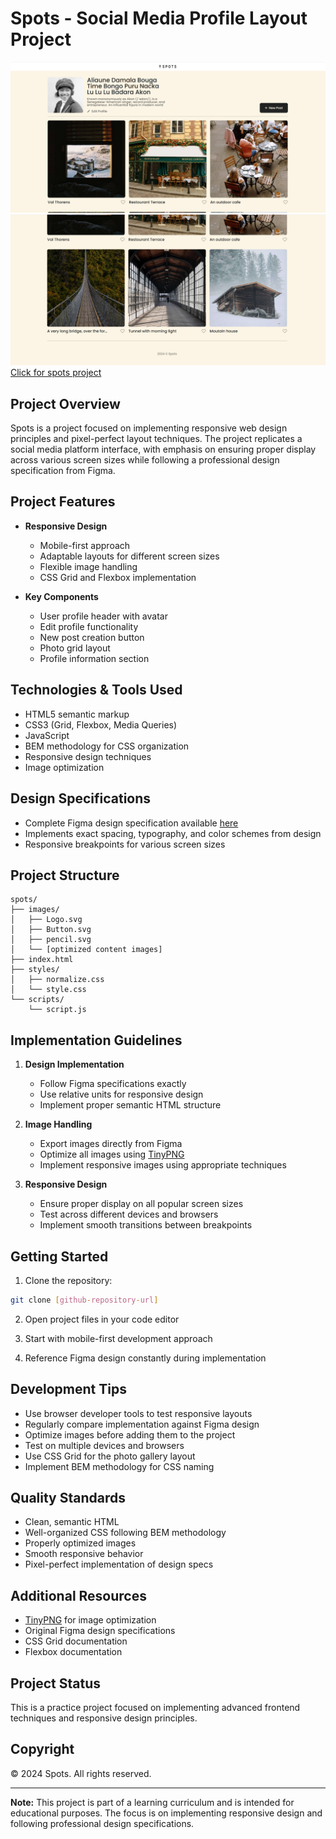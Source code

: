 # Spots - Social Media Profile Layout Project

![image](Screenshot%202024-11-26%20190612.png)
![image](Screenshot%202024-11-26%20190640.png)
[Click for spots project](https://websitecoderr.github.io/se_project_spots/)

## Project Overview
Spots is a project focused on implementing responsive web design principles and pixel-perfect layout techniques. The project replicates a social media platform interface, with emphasis on ensuring proper display across various screen sizes while following a professional design specification from Figma.

## Project Features
- **Responsive Design**
  - Mobile-first approach
  - Adaptable layouts for different screen sizes
  - Flexible image handling
  - CSS Grid and Flexbox implementation

- **Key Components**
  - User profile header with avatar
  - Edit profile functionality
  - New post creation button
  - Photo grid layout
  - Profile information section

## Technologies & Tools Used
- HTML5 semantic markup
- CSS3 (Grid, Flexbox, Media Queries)
- JavaScript
- BEM methodology for CSS organization
- Responsive design techniques
- Image optimization

## Design Specifications
- Complete Figma design specification available [here](https://www.figma.com/file/BBNm2bC3lj8QQMHlnqRsga/Sprint-3-Project-%E2%80%94-Spots?type=design&node-id=2%3A60&mode=design&t=afgNFybdorZO6cQo-1)
- Implements exact spacing, typography, and color schemes from design
- Responsive breakpoints for various screen sizes

## Project Structure
```
spots/
├── images/
│   ├── Logo.svg
│   ├── Button.svg
│   ├── pencil.svg
│   └── [optimized content images]
├── index.html
├── styles/
│   ├── normalize.css
│   └── style.css
└── scripts/
    └── script.js
```

## Implementation Guidelines
1. **Design Implementation**
   - Follow Figma specifications exactly
   - Use relative units for responsive design
   - Implement proper semantic HTML structure

2. **Image Handling**
   - Export images directly from Figma
   - Optimize all images using [TinyPNG](https://tinypng.com/)
   - Implement responsive images using appropriate techniques

3. **Responsive Design**
   - Ensure proper display on all popular screen sizes
   - Test across different devices and browsers
   - Implement smooth transitions between breakpoints

## Getting Started
1. Clone the repository:
```bash
git clone [github-repository-url]
```

2. Open project files in your code editor

3. Start with mobile-first development approach

4. Reference Figma design constantly during implementation

## Development Tips
- Use browser developer tools to test responsive layouts
- Regularly compare implementation against Figma design
- Optimize images before adding them to the project
- Test on multiple devices and browsers
- Use CSS Grid for the photo gallery layout
- Implement BEM methodology for CSS naming

## Quality Standards
- Clean, semantic HTML
- Well-organized CSS following BEM methodology
- Properly optimized images
- Smooth responsive behavior
- Pixel-perfect implementation of design specs

## Additional Resources
- [TinyPNG](https://tinypng.com/) for image optimization
- Original Figma design specifications
- CSS Grid documentation
- Flexbox documentation

## Project Status
This is a practice project focused on implementing advanced frontend techniques and responsive design principles.

## Copyright
© 2024 Spots. All rights reserved.

---

**Note:** This project is part of a learning curriculum and is intended for educational purposes. The focus is on implementing responsive design and following professional design specifications.
